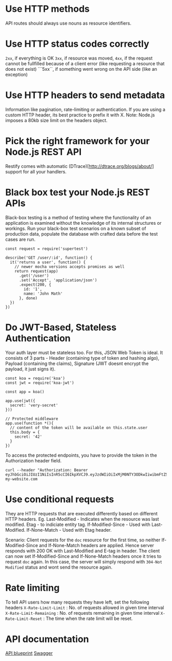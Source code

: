 # Use HTTP methods
API routes should always use nouns as resource identifiers.

# Use HTTP status codes correctly
```2xx```, if everything is OK
```3xx```, if resource was moved,
```4xx```, if the request cannot be fullfilled because of a client error (like requesting a resource that does not exist)
```5xx``, if something went wrong on the API side (like an exception)

# Use HTTP headers to send metadata
Information like pagination, rate-limiting or authentication. If you are using a custom HTTP header, its best practice to prefix it with X.
Note: Node.js imposes a 80kb size limit on the headers object.

# Pick the right framework for your Node.js REST API
Restify comes with automatic (DTrace)[http://dtrace.org/blogs/about/] support for all your handlers.

# Black box test your Node.js REST APIs
Black-box testing is a method of testing where the functionality of an application is examined without the knowledge of its internal structures or workings. Run your black-box test scenarios on a known subset of production data, populate the database with crafted data before the test cases are run.
```
const request = require('supertest')

describe('GET /user/:id', function() {
  it('returns a user', function() {
    // newer mocha versions accepts promises as well
    return request(app)
      .get('/user')
      .set('Accept', 'application/json')
      .expect(200, {
        id: '1',
        name: 'John Math'
      }, done)
  })
})
```

# Do JWT-Based, Stateless Authentication
Your auth layer must be stateless too. For this, JSON Web Token is ideal.
It consists of 3 parts - Header (containing type of token and hashing algo), Payload (containing the claims), Signature (JWT doesnt encrypt the payload, it just signs it).
```
const koa = require('koa')
const jwt = require('koa-jwt')

const app = koa()

app.use(jwt({ 
  secret: 'very-secret' 
}))

// Protected middleware
app.use(function *(){
  // content of the token will be available on this.state.user
  this.body = {
    secret: '42'
  }
})
```

To access the protected endpoints, you have to provide the token in the Authorization header field.
```
curl --header "Authorization: Bearer eyJhbGciOiJIUzI1NiIsInR5cCI6IkpXVCJ9.eyJzdWIiOiIxMjM0NTY3ODkwIiwibmFtZSI6IkpvaG4gRG9lIiwiYWRtaW4iOnRydWV9.TJVA95OrM7E2cBab30RMHrHDcEfxjoYZgeFONFh7HgQ" my-website.com 
```

# Use conditional requests
They are HTTP requests that are executed differently based on different HTTP headers.
Eg. Last-Modified -  Indicates when the resource was last modified.
Etag - to indiciate entity tag.
If-Modified-Since - Used with Last-Modified.
If-None-Match - Used with Etag header.

Scenario: Client requests for the ```doc``` resource for the first time, so neither If-Modified-Since and If-None-Match headers are applied. Hence server responds with 200 OK with Last-Modified and E-tag in header.
The client can now set If-Modified-Since and If-None-Match headers once it tries to request ```doc``` again. In this case, the server will simply respond with ```304-Not Modified``` status and wont send the resource again.

# Rate limiting
To tell API users how many requests they have left, set the following headers
```X-Rate-Limit-Limit``` : No. of requests allowed in given time interval
```X-Rate-Limit-Remaining``` : No. of requests remaining in given time interval
```X-Rate-Limit-Reset``` : The time when the rate limit will be reset.

# API documentation
[API blueprint](https://apiblueprint.org/)
[Swagger](http://swagger.io/)